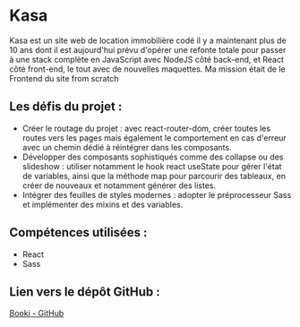 # Kasa

Kasa est un site web de location immobilière codé il y a maintenant plus de 10 ans dont il est aujourd'hui prévu d'opérer une refonte totale pour passer à une stack complète en JavaScript avec NodeJS côté back-end, et React côté front-end, le tout avec de nouvelles maquettes. Ma mission était de le Frontend du site from scratch

## Les défis du projet :

- Créer le routage du projet : avec react-router-dom, créer toutes les routes vers les pages mais également le comportement en cas d'erreur avec un chemin dédié à réintégrer dans les composants.
- Développer des composants sophistiqués comme des collapse ou des slideshow : utiliser notamment le hook react useState pour gérer l'état de variables, ainsi que la méthode map pour parcourir des tableaux, en créer de nouveaux et notamment générer des listes.
- Intégrer des feuilles de styles modernes : adopter le préprocesseur Sass et implémenter des mixins et des variables.

## Compétences utilisées :

- React
- Sass


## Lien vers le dépôt GitHub :

[Booki - GitHub](https://github.com/VanessaViaud/kasa)